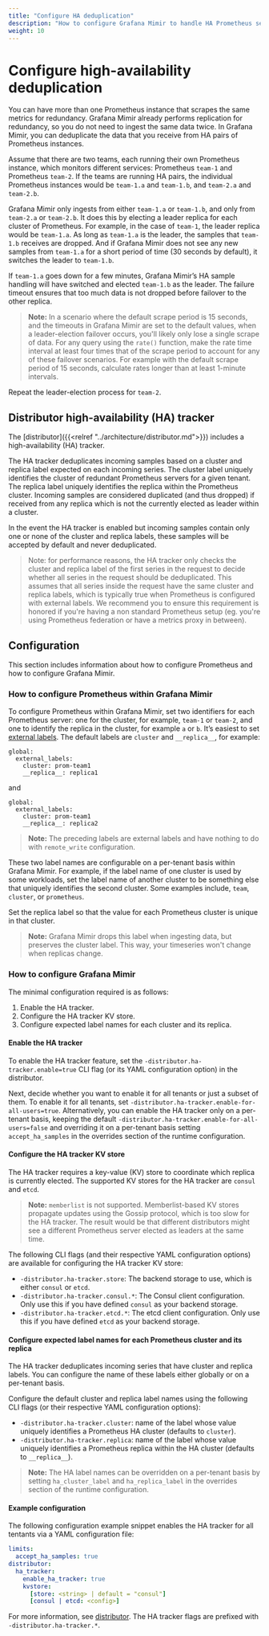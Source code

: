 ```yaml
---
title: "Configure HA deduplication"
description: "How to configure Grafana Mimir to handle HA Prometheus server deduplication."
weight: 10
---
```


# Configure high-availability deduplication

You can have more than one Prometheus instance that scrapes the same metrics for redundancy. Grafana Mimir already performs replication for redundancy,
so you do not need to ingest the same data twice. In Grafana Mimir, you can deduplicate the data that you receive from HA pairs of Prometheus instances.

Assume that there are two teams, each running their own Prometheus instance, which monitors different services: Prometheus `team-1` and Prometheus `team-2`.
If the teams are running HA pairs, the individual Prometheus instances would be `team-1.a` and `team-1.b`, and `team-2.a` and `team-2.b`.

Grafana Mimir only ingests from either `team-1.a` or `team-1.b`, and only from `team-2.a` or `team-2.b`. It does this by electing a leader replica for each 
cluster of Prometheus. For example, in the case of `team-1`, the leader replica would be `team-1.a`. As long as `team-1.a` is the leader, the samples
that `team-1.b` receives are dropped. And if Grafana Mimir does not see any new samples from `team-1.a` for a short period of time (30 seconds by default), it switches the leader to `team-1.b`.

If `team-1.a` goes down for a few minutes, Grafana Mimir’s HA sample handling will have switched and elected `team-1.b` as the leader. The failure 
timeout ensures that too much data is not dropped before failover to the other replica. 

> **Note:** In a scenario where the default scrape period is 15 seconds, and the timeouts in Grafana Mimir are set to the default values, 
> when a leader-election failover occurs, you'll likely only lose a single scrape of data. For any query using the `rate()` function, make the rate time interval 
> at least four times that of the scrape period to account for any of these failover scenarios. 
> For example with the default scrape period of 15 seconds, calculate rates longer than at least 1-minute intervals.

Repeat the leader-election process for `team-2`.

## Distributor high-availability (HA) tracker

The [distributor]({{<relref "../architecture/distributor.md">}}) includes a high-availability (HA) tracker.

The HA tracker deduplicates incoming samples based on a cluster and replica label expected on each incoming series.
The cluster label uniquely identifies the cluster of redundant Prometheus servers for a given tenant.
The replica label uniquely identifies the replica within the Prometheus cluster.
Incoming samples are considered duplicated (and thus dropped) if received from any replica which is not the currently elected as leader within a cluster.

In the event the HA tracker is enabled but incoming samples contain only one or none of the cluster and replica labels, these samples will be accepted by default and never deduplicated.

> Note: for performance reasons, the HA tracker only checks the cluster and replica label of the first series in the request to decide whether all series in the request should be deduplicated. This assumes that all series inside the request have the same cluster and replica labels, which is typically true when Prometheus is configured with external labels. We recommend you to ensure this requirement is honored if you're having a non standard Prometheus setup (eg. you're using Prometheus federation or have a metrics proxy in between).

## Configuration

This section includes information about how to configure Prometheus and how to configure Grafana Mimir.

### How to configure Prometheus within Grafana Mimir

To configure Prometheus within Grafana Mimir, set two identifiers for each Prometheus server: one for the cluster, for example, `team-1` or `team-2`, and one to identify the replica in the cluster, for example `a` or `b`. 
It’s easiest to set [external labels](https://prometheus.io/docs/prometheus/latest/configuration/configuration/). The default labels are `cluster` and `__replica__`, for example:

```
global:
  external_labels:
    cluster: prom-team1
    __replica__: replica1
```

and

```
global:
  external_labels:
    cluster: prom-team1
    __replica__: replica2
```

> **Note:** The preceding labels are external labels and have nothing to do with `remote_write` configuration.

These two label names are configurable on a per-tenant basis within Grafana Mimir. For example, if the label name of one cluster is used by 
some workloads, set the label name of another cluster to be something else that uniquely identifies the second cluster. Some examples 
include, `team`, `cluster`, or `prometheus`.

Set the replica label so that the value for each Prometheus cluster is unique in that cluster.

> **Note:** Grafana Mimir drops this label when ingesting data, but preserves the cluster label. This way, your timeseries won't change when replicas change.

### How to configure Grafana Mimir

The minimal configuration required is as follows:

1. Enable the HA tracker.
1. Configure the HA tracker KV store.
1. Configure expected label names for each cluster and its replica.

#### Enable the HA tracker

To enable the HA tracker feature, set the `-distributor.ha-tracker.enable=true` CLI flag (or its YAML configuration option) in the distributor.

Next, decide whether you want to enable it for all tenants or just a subset of them.
To enable it for all tenants, set `-distributor.ha-tracker.enable-for-all-users=true`.
Alternatively, you can enable the HA tracker only on a per-tenant basis, keeping the default `-distributor.ha-tracker.enable-for-all-users=false` and overriding it on a per-tenant basis setting `accept_ha_samples` in the overrides section of the runtime configuration.

#### Configure the HA tracker KV store

The HA tracker requires a key-value (KV) store to coordinate which replica is currently elected.
The supported KV stores for the HA tracker are `consul` and `etcd`.

> **Note:** `memberlist` is not supported. Memberlist-based KV stores propagate updates using the Gossip protocol, which is too slow for the
> HA tracker. The result would be that different distributors might see a different Prometheus server elected as leaders at the same time.

The following CLI flags (and their respective YAML configuration options) are available for configuring the HA tracker KV store:

- `-distributor.ha-tracker.store`: The backend storage to use, which is either `consul` or `etcd`.
- `-distributor.ha-tracker.consul.*`: The Consul client configuration. Only use this if you have defined `consul` as your backend storage.
- `-distributor.ha-tracker.etcd.*`: The etcd client configuration. Only use this if you have defined `etcd` as your backend storage.

#### Configure expected label names for each Prometheus cluster and its replica

The HA tracker deduplicates incoming series that have cluster and replica labels.
You can configure the name of these labels either globally or on a per-tenant basis.

Configure the default cluster and replica label names using the following CLI flags (or their respective YAML configuration options):

- `-distributor.ha-tracker.cluster`: name of the label whose value uniquely identifies a Prometheus HA cluster (defaults to `cluster`).
- `-distributor.ha-tracker.replica`: name of the label whose value uniquely identifies a Prometheus replica within the HA cluster (defaults to `__replica__`).

> **Note:** The HA label names can be overridden on a per-tenant basis by setting `ha_cluster_label` and `ha_replica_label` in the overrides section of the runtime configuration.

#### Example configuration

The following configuration example snippet enables the HA tracker for all tentants via a YAML configuration file:

```yaml
limits:
  accept_ha_samples: true
distributor:
  ha_tracker:
    enable_ha_tracker: true
    kvstore:
      [store: <string> | default = "consul"]
      [consul | etcd: <config>]
```

For more information, see [distributor](../configuration/config-file-reference.md#distributor). The HA tracker flags are prefixed with `-distributor.ha-tracker.*`.
